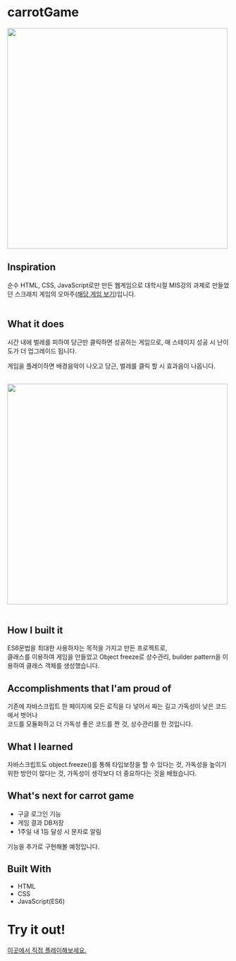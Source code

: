 # carrotGame

<!-- <button>게임 직접 해보기</button> -->

<!-- web game made with pure HTML, CSS, JavaScript -->
<div>
<img width="500" src="https://user-images.githubusercontent.com/47317129/100799148-f9134e80-3467-11eb-9af6-427216a05401.PNG" >
</div>

## Inspiration

순수 HTML, CSS, JavaScript로만 만든 웹게임으로
대학시절 MIS강의 과제로 만들었던 스크래치 게임의 오마주(<a href="https://scratch.mit.edu/projects/121005504" target="_blank">해당 게임 보기</a>)입니다.
<br><br>

## What it does

시간 내에 벌레를 피하여 당근만 클릭하면 성공하는 게임으로,
매 스테이지 성공 시 난이도가 더 업그레이드 됩니다.

게임을 플레이하면 배경음악이 나오고 당근, 벌레를 클릭 할 시 효과음이 나옵니다.

<br>

<img width="500" src="https://user-images.githubusercontent.com/47317129/103011390-2e99ec00-457d-11eb-9790-3e18e87e803f.PNG" style="display: block" >
<br>

## How I built it

ES6문법을 최대한 사용하자는 목적을 가지고 만든 프로젝트로,<br> 클래스를 이용하여 게임을 만들었고 Object freeze로 상수관리, builder pattern을 이용하여 클래스 객체를 생성했습니다.

## Accomplishments that I'am proud of

기존에 자바스크립트 한 페이지에 모든 로직을 다 넣어서 짜는 길고 가독성이 낮은 코드에서 벗어나<br> 코드를 모듈화하고 더 가독성 좋은 코드를 짠 것, 상수관리를 한 것입니다.

## What I learned

자바스크립트도 object.freeze()를 통해 타입보장을 할 수 있다는 것,
가독성을 높이기 위한 방안이 많다는 것,
가독성이 생각보다 더 중요하다는 것을 배웠습니다.

## What's next for carrot game

- 구글 로그인 기능
- 게임 결과 DB저장
- 1주일 내 1등 달성 시 문자로 알림

기능을 추가로 구현해볼 예정입니다.

## Built With

- HTML
- CSS
- JavaScript(ES6)

# Try it out!

<a href="http://49.247.208.236/carrotGame/index.html" target="_blank">이곳에서 직접 플레이해보세요.</a>
